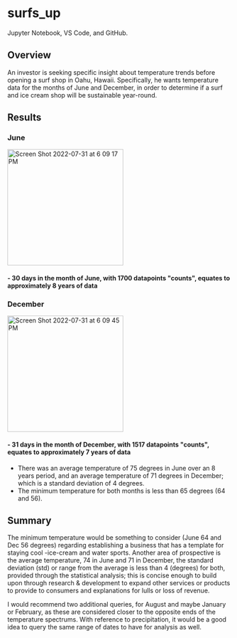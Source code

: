# surfs_up
Jupyter Notebook, VS Code, and GitHub.

## Overview
An investor is seeking specific insight about temperature trends before opening a surf shop in Oahu, Hawaii. Specifically, he wants temperature data for the months of June and December, in order to determine if a surf and ice cream shop will be sustainable year-round.

## Results

### June
<img width="261" alt="Screen Shot 2022-07-31 at 6 09 17 PM" src="https://user-images.githubusercontent.com/100239100/182047252-cd9e9625-4468-49f0-9b69-8b4b9e53c951.png">

#### - 30 days in the month of June, with 1700 datapoints "counts", equates to approximately 8 years of data

### December
<img width="261" alt="Screen Shot 2022-07-31 at 6 09 45 PM" src="https://user-images.githubusercontent.com/100239100/182047266-42461cef-2c5a-4f94-9fbb-3f322799e82a.png">

 #### - 31 days in the month of December, with 1517 datapoints "counts", equates to approximately 7 years of data

- There was an average temperature of 75 degrees in June over an 8 years period, and an average temperature of 71 degrees in December; which is a standard deviation of 4 degrees.
- The minimum temperature for both months is less than 65 degrees (64 and 56).

## Summary
The minimum temperature would be something to consider (June 64 and Dec 56 degrees) regarding establishing a business that has a template for staying cool -ice-cream and water sports. Another area of prospective is the average temperature, 74 in June and 71 in December, the standard deviation (std) or range from the average is less than 4 (degrees) for both, provided through the statistical analysis; this is concise enough to build upon through research & development to expand other services or products to provide to consumers and explanations for lulls or loss of revenue.

I would recommend two additional queries, for August and maybe January or February, as these are considered closer to the opposite ends of the temperature spectrums. With reference to precipitation, it would be a good idea to query the same range of dates to have for analysis as well.
